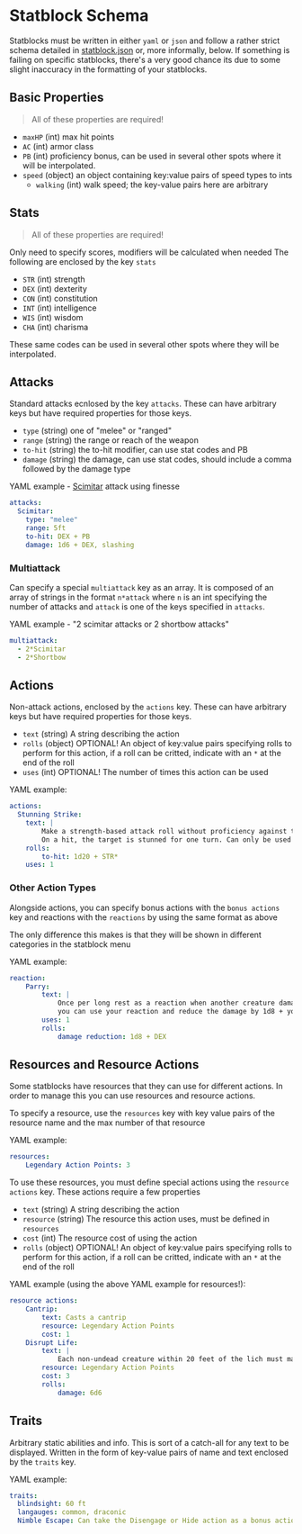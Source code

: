 # Statblock Schema
Statblocks must be written in either `yaml` or `json` and follow a rather strict schema detailed in [statblock.json](../statblock.json)
or, more informally, below. If something is failing on specific statblocks, 
there's a very good chance its due to some slight inaccuracy in the formatting of your statblocks.

## Basic Properties

> All of these properties are required!

- `maxHP` (int) max hit points
- `AC` (int) armor class
- `PB` (int) proficiency bonus, can be used in several other spots where it will be interpolated.
- `speed` (object) an object containing key:value pairs of speed types to ints
  - `walking` (int) walk speed; the key-value pairs here are arbitrary

## Stats

> All of these properties are required!

Only need to specify scores, modifiers will be calculated when needed
The following are enclosed by the key `stats`
- `STR` (int) strength
- `DEX` (int) dexterity
- `CON` (int) constitution
- `INT` (int) intelligence
- `WIS` (int) wisdom
- `CHA` (int) charisma

These same codes can be used in several other spots where they will
be interpolated.

## Attacks

Standard attacks ecnlosed by the key `attacks`. These can have arbitrary keys but have required properties for those keys.

- `type` (string) one of "melee" or "ranged"
- `range` (string) the range or reach of the weapon
- `to-hit` (string) the to-hit modifier, can use stat codes and PB
- `damage` (string) the damage, can use stat codes, should include a comma followed by the damage type

YAML example - [Scimitar](https://roll20.net/compendium/dnd5e/Scimitar#content) attack using finesse
```yaml
attacks:
  Scimitar:
    type: "melee"
    range: 5ft
    to-hit: DEX + PB
    damage: 1d6 + DEX, slashing
```

### Multiattack
Can specify a special `multiattack` key as an array. It is composed of an array of strings in the format `n*attack` where `n` is an int specifying the number of attacks and `attack` is one of the keys specified in `attacks`.

YAML example - "2 scimitar attacks or 2 shortbow attacks"
```yaml
multiattack:
  - 2*Scimitar
  - 2*Shortbow
```

## Actions
Non-attack actions, enclosed by the `actions` key. These can have arbitrary keys but have required properties for those keys.

- `text` (string) A string describing the action
- `rolls` (object) OPTIONAL! An object of key:value pairs specifying rolls to perform for this action, if a roll can be critted, indicate with an `*` at the end of the roll
- `uses` (int) OPTIONAL! The number of times this action can be used

YAML example:
```yaml
actions:
  Stunning Strike:
    text: |
        Make a strength-based attack roll without proficiency against target in 5ft. 
        On a hit, the target is stunned for one turn. Can only be used once per long rest.
    rolls:
        to-hit: 1d20 + STR*
    uses: 1
```

### Other Action Types
Alongside actions, you can specify bonus actions with the `bonus actions` key and reactions with the `reactions` by using the same format as above

The only difference this makes is that they will be shown in different categories in the statblock menu

YAML example:
```yaml
reaction:
    Parry:
        text: |
            Once per long rest as a reaction when another creature damages you with a melee attack, 
            you can use your reaction and reduce the damage by 1d8 + your DEX mod.
        uses: 1
        rolls:
            damage reduction: 1d8 + DEX
```

## Resources and Resource Actions
Some statblocks have resources that they can use for different actions. In order to manage this you can use resources and resource actions.

To specify a resource, use the `resources` key with key value pairs of the resource name and the max number of that resource

YAML example:
```yaml
resources:
    Legendary Action Points: 3
```

To use these resources, you must define special actions using the `resource actions` key. These actions require a few properties

- `text` (string) A string describing the action
- `resource` (string) The resource this action uses, must be defined in `resources`
- `cost` (int) The resource cost of using the action
- `rolls` (object) OPTIONAL! An object of key:value pairs specifying rolls to perform for this action, if a roll can be critted, indicate with an `*` at the end of the roll

YAML example (using the above YAML example for resources!):
```yaml
resource actions:
    Cantrip:
        text: Casts a cantrip
        resource: Legendary Action Points
        cost: 1
    Disrupt Life:
        text: |
            Each non-undead creature within 20 feet of the lich must make a DC 18 Constitution saving throw against this magic, taking 21 (6d6) necrotic damage on a failed save, or half as much damage on a successful one.
        resource: Legendary Action Points
        cost: 3
        rolls:
            damage: 6d6
```

## Traits
Arbitrary static abilities and info. This is sort of a catch-all for any text to be displayed. Written in the form of key-value pairs of name and text enclosed by the `traits` key.

YAML example:
```yaml
traits:
  blindsight: 60 ft
  langauges: common, draconic
  Nimble Escape: Can take the Disengage or Hide action as a bonus action on each of its turns.
```